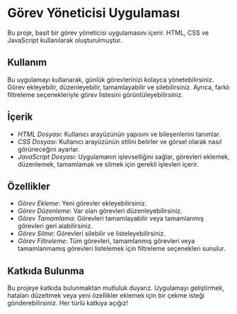 
# Görev Yöneticisi Uygulaması

Bu proje, basit bir görev yöneticisi uygulamasını içerir. HTML, CSS ve JavaScript kullanılarak oluşturulmuştur.

## Kullanım

Bu uygulamayı kullanarak, günlük görevlerinizi kolayca yönetebilirsiniz. Görev ekleyebilir, düzenleyebilir, tamamlayabilir ve silebilirsiniz. Ayrıca, farklı filtreleme seçenekleriyle görev listesini görüntüleyebilirsiniz.

## İçerik

- *HTML Dosyası*: Kullanıcı arayüzünün yapısını ve bileşenlerini tanımlar.
- *CSS Dosyası*: Kullanıcı arayüzünün stilini belirler ve görsel olarak nasıl görüneceğini ayarlar.
- *JavaScript Dosyası*: Uygulamanın işlevselliğini sağlar, görevleri eklemek, düzenlemek, tamamlamak ve silmek için gerekli işlevleri içerir.

## Özellikler

- *Görev Ekleme*: Yeni görevler ekleyebilirsiniz.
- *Görev Düzenleme*: Var olan görevleri düzenleyebilirsiniz.
- *Görev Tamamlama*: Görevleri tamamlayabilir veya tamamlanmış görevleri geri alabilirsiniz.
- *Görev Silme*: Görevleri silebilir ve listeleyebilirsiniz.
- *Görev Filtreleme*: Tüm görevleri, tamamlanmış görevleri veya tamamlanmamış görevleri listelemek için filtreleme seçenekleri sunulur.

## Katkıda Bulunma

Bu projeye katkıda bulunmaktan mutluluk duyarız. Uygulamayı geliştirmek, hataları düzeltmek veya yeni özellikler eklemek için bir çekme isteği gönderebilirsiniz. Her türlü katkıya açığız!

